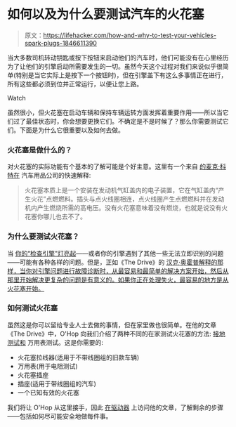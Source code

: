 # 如何以及为什么要测试汽车的火花塞

> 原文：<https://lifehacker.com/how-and-why-to-test-your-vehicles-spark-plugs-1846611390>

当大多数司机转动钥匙或按下按钮来启动他们的汽车时，他们可能没有在心里经历为了让他们的引擎启动所需要发生的一切。虽然今天这个过程对我们来说似乎很简单(特别是当它实际上是按下一个按钮时)，但在引擎盖下有这么多事情正在进行，所有这些都必须到位并正常运行，以便让您上路。

Watch

虽然很小，但火花塞在启动车辆和保持车辆运转方面发挥着重要作用——所以当它们过了最佳状态时，你会想要更换它们。不确定是不是时候了？那么你需要测试它们。下面是为什么它很重要以及如何去做。

### 火花塞是做什么的？

对火花塞的实际功能有个基本的了解可能是个好主意。这里有一个来自 [的麦克·科特在](https://www.autoanything.com/resources/what-do-spark-plugs-do/) 汽车用品公司的快速解释:

> 火花塞本质上是一个安装在发动机气缸盖内的电子装置，它在气缸盖内“产生火花”点燃燃料。插头与点火线圈相连，点火线圈产生点燃燃料并在发动机内产生燃烧所需的高电压。没有火花塞意味着没有燃烧，也就是说没有火花塞你哪儿也去不了。

### 为什么要测试火花塞？

当 [你的“检查引擎”灯亮起](https://lifehacker.com/the-five-most-common-causes-of-a-check-engine-light-and-30825213)——或者你的引擎遇到了其他一些无法立即识别的问题——可能有各种各样的问题。但是，正如《The Drive》的 [汉克·奥霍普解释的那样，当你对引擎问题进行故障诊断时，从最容易和最简单的解决方案开始，然后从那里开始解决更复杂的问题是有意义的。如果你正在处理失火，最容易的地方是从火花塞开始。](https://www.thedrive.com/maintenance-repair/39898/how-to-test-a-spark-plug)

### 如何测试火花塞

虽然这是你可以留给专业人士去做的事情，但在家里做也很简单。在他的文章《The Drive》中，O'Hop 向我们介绍了两种不同的在家测试火花塞的方法: [接地测试和](https://www.thedrive.com/maintenance-repair/39898/how-to-test-a-spark-plug) 万用表测试。这是你需要的:

*   火花塞拉线器(适用于不带线圈组的旧款车辆)
*   万用表(用于电阻测试)
*   火花塞插座
*   插座(适用于带线圈组的汽车)
*   一个已知有效的火花塞

我们将让 O'Hop 从这里接手，因此 [在驱动器](https://www.thedrive.com/maintenance-repair/39898/how-to-test-a-spark-plug) 上访问他的文章，了解剩余的步骤——包括如何尽可能安全地做每件事。
